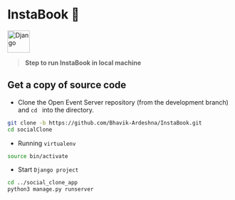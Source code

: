 # InstaBook 👋

<img title="Django" height="50" src="https://www.vectorlogo.zone/logos/djangoproject/djangoproject-ar21.svg"/> 

> **Step to run InstaBook in local machine**

## Get a copy of source code

- Clone the Open Event Server repository (from the development branch) and `cd ` into the directory.

```sh
git clone -b https://github.com/Bhavik-Ardeshna/InstaBook.git
cd socialClone
```

- Running `virtualenv`

```sh
source bin/activate
```

- Start `Django project`

```sh
cd ../social_clone_app
python3 manage.py runserver
```
